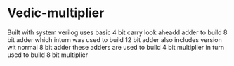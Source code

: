 # Vedic-multiplier
Built with system verilog
uses basic 4 bit carry look aheadd adder to build 8 bit adder which inturn was used to build 12 bit adder
also includes version wit normal 8 bit adder
these adders are used to build 4 bit multiplier in turn used to build 8 bit multiplier
